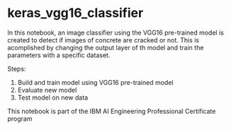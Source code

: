 # keras_vgg16_classifier
 In this notebook, an image classifier using the VGG16 pre-trained model is created to detect if images of concrete are cracked or not. This is acomplished by changing the output layer of th model and train the parameters with a specific dataset.
 
Steps:
 1) Build and train model using VGG16 pre-trained model
 2) Evaluate new model
 3) Test model on new data
 
 This notebook is part of the IBM AI Engineering Professional Certificate program
